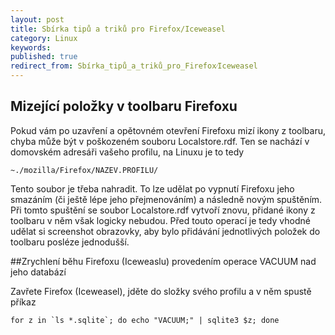 ```yaml
---
layout: post
title: Sbírka tipů a triků pro Firefox/Iceweasel
category: Linux
keywords:
published: true
redirect_from: Sbírka_tipů_a_triků_pro_Firefox⁄Iceweasel
---
```


## Mizející položky v toolbaru Firefoxu

Pokud vám po uzavření a opětovném otevření Firefoxu mizí ikony z toolbaru, chyba může být v poškozeném souboru Localstore.rdf. Ten se nachází v domovském adresáři vašeho profilu, na Linuxu je to tedy

```
~./mozilla/Firefox/NAZEV.PROFILU/
```

Tento soubor je třeba nahradit. To lze udělat po vypnutí Firefoxu jeho smazáním (či ještě lépe jeho přejmenováním) a následně novým spuštěním. Při tomto spuštění se soubor Localstore.rdf vytvoří znovu, přidané ikony z toolbaru v něm však logicky nebudou. Před touto operací je tedy vhodné udělat si screenshot obrazovky, aby bylo přidávání jednotlivých položek do toolbaru posléze jednodušší.

##Zrychlení běhu Firefoxu (Iceweaslu) provedením operace VACUUM nad jeho databází

Zavřete Firefox (Iceweasel), jděte do složky svého profilu a v něm spustě příkaz
```
for z in `ls *.sqlite`; do echo "VACUUM;" | sqlite3 $z; done
```

